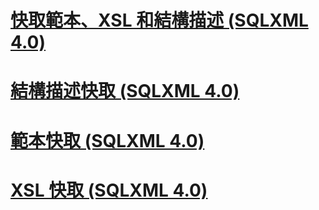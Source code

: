 # [快取範本、XSL 和結構描述 (SQLXML 4.0)](caching-templates-xsl-and-schemas-sqlxml-4-0.md)
# [結構描述快取 (SQLXML 4.0)](schema-caching-sqlxml-4-0.md)
# [範本快取 (SQLXML 4.0)](template-caching-sqlxml-4-0.md)
# [XSL 快取 (SQLXML 4.0)](xsl-caching-sqlxml-4-0.md)
